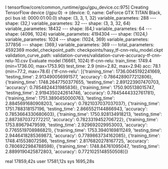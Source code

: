 I tensorflow/core/common_runtime/gpu/gpu_device.cc:975] Creating TensorFlow device (/gpu:0) -> (device: 0, name: GeForce GTX TITAN Black, pci bus id: 0000:01:00.0)
    shape: (3, 3, 1, 32)
    variable_parametes: 288
    ---
    shape: (32,)
    variable_parametes: 32
    ---
    shape: (3, 3, 32, 64)
    variable_parametes: 18432
    ---
    shape: (64,)
    variable_parametes: 64
    ---
    shape: (4096, 1024)
    variable_parametes: 4194304
    ---
    shape: (1024,)
    variable_parametes: 1024
    ---
    shape: (1024, 369)
    variable_parametes: 377856
    ---
    shape: (369,)
    variable_parametes: 369
    ---
total_parameters: 4592369
model_checkpoint_path: checkpoints/hasy_tf-cnn-relu_model.ckpt
validation_curve_path: validation-curves/validation-curve-accuracy-tf-cnn-relu-10.csv
Evaluate model
(16661, 1024)
tf-cnn-relu:
    train_time: 1749.4 (min=1736.00, max=1753.90)
    test_time:  2.9 (min=2.82, max=2.94)
    acc:        78.1 (min=77.2, max=78.6)
{'tf-cnn-relu': [{'training_time': 1736.0045192241669, 'testing_time': 2.913490056991577, 'accuracy': 0.7864289077212806}, {'training_time': 1748.2647750377655, 'testing_time': 2.891223907470703, 'accuracy': 0.7854824431985836}, {'training_time': 1750.905138015747, 'testing_time': 2.9194350242614746, 'accuracy': 0.7845444332761781}, {'training_time': 1751.3890450000763, 'testing_time': 2.8845691680908203, 'accuracy': 0.7821037037037037}, {'training_time': 1751.788318157196, 'testing_time': 2.8665521144866943, 'accuracy': 0.7853664330680603}, {'training_time': 1750.928134918213, 'testing_time': 2.8873870372772217, 'accuracy': 0.7823319452706722}, {'training_time': 1753.89679479599, 'testing_time': 2.929692029953003, 'accuracy': 0.7765519708986821}, {'training_time': 1753.3940169811249, 'testing_time': 2.9446418285369873, 'accuracy': 0.7789863734162085}, {'training_time': 1748.415538072586, 'testing_time': 2.8176820278167725, 'accuracy': 0.7806922984788598}, {'training_time': 1748.84761095047, 'testing_time': 2.8899190425872803, 'accuracy': 0.7721025148550508}]}

real    17859,42s
user    17581,12s
sys 1695,28s
